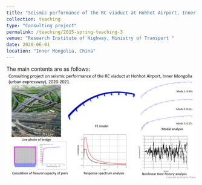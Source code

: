 ```yaml
---
title: "Seismic performance of the RC viaduct at Hohhot Airport, Inner Mongolia (urban expressway)"
collection: teaching
type: "Consulting project"
permalink: /teaching/2015-spring-teaching-3
venue: "Research Institute of Highway, Ministry of Transport "
date: 2020-06-01
location: "Inner Mongolia, China"
---
```


The main contents are as follows:
![Project_3](/images/layout_3.png)

